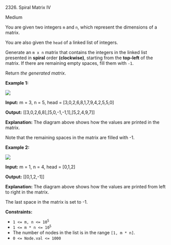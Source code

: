 2326\. Spiral Matrix IV

Medium

You are given two integers `m` and `n`, which represent the dimensions of a matrix.

You are also given the `head` of a linked list of integers.

Generate an `m x n` matrix that contains the integers in the linked list presented in **spiral** order **(clockwise)**, starting from the **top-left** of the matrix. If there are remaining empty spaces, fill them with `-1`.

Return _the generated matrix_.

**Example 1:**

![](https://leetcode-in-java.github.io/src/main/java/g2301_2400/s2326_spiral_matrix_iv/ex1new.jpg)

**Input:** m = 3, n = 5, head = [3,0,2,6,8,1,7,9,4,2,5,5,0]

**Output:** [[3,0,2,6,8],[5,0,-1,-1,1],[5,2,4,9,7]]

**Explanation:** The diagram above shows how the values are printed in the matrix.

Note that the remaining spaces in the matrix are filled with -1.

**Example 2:**

![](https://leetcode-in-java.github.io/src/main/java/g2301_2400/s2326_spiral_matrix_iv/ex2.jpg)

**Input:** m = 1, n = 4, head = [0,1,2]

**Output:** [[0,1,2,-1]]

**Explanation:** The diagram above shows how the values are printed from left to right in the matrix.

The last space in the matrix is set to -1.

**Constraints:**

*   <code>1 <= m, n <= 10<sup>5</sup></code>
*   <code>1 <= m * n <= 10<sup>5</sup></code>
*   The number of nodes in the list is in the range `[1, m * n]`.
*   `0 <= Node.val <= 1000`